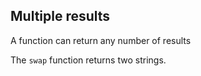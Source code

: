 ## Multiple results

A function can return any number of results

The `swap` function returns two strings.
